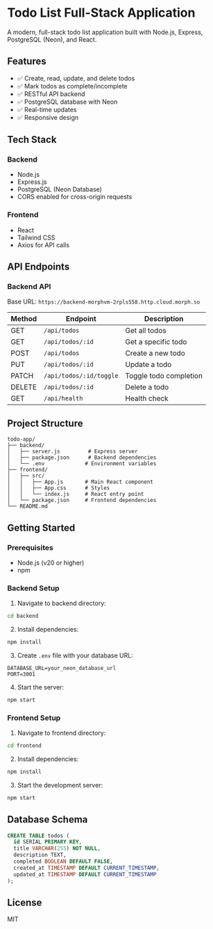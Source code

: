 # Todo List Full-Stack Application

A modern, full-stack todo list application built with Node.js, Express, PostgreSQL (Neon), and React.

## Features

- ✅ Create, read, update, and delete todos
- ✅ Mark todos as complete/incomplete
- ✅ RESTful API backend
- ✅ PostgreSQL database with Neon
- ✅ Real-time updates
- ✅ Responsive design

## Tech Stack

### Backend
- Node.js
- Express.js
- PostgreSQL (Neon Database)
- CORS enabled for cross-origin requests

### Frontend
- React
- Tailwind CSS
- Axios for API calls

## API Endpoints

### Backend API
Base URL: `https://backend-morphvm-2rpls558.http.cloud.morph.so`

| Method | Endpoint | Description |
|--------|----------|-------------|
| GET | `/api/todos` | Get all todos |
| GET | `/api/todos/:id` | Get a specific todo |
| POST | `/api/todos` | Create a new todo |
| PUT | `/api/todos/:id` | Update a todo |
| PATCH | `/api/todos/:id/toggle` | Toggle todo completion |
| DELETE | `/api/todos/:id` | Delete a todo |
| GET | `/api/health` | Health check |

## Project Structure

```
todo-app/
├── backend/
│   ├── server.js         # Express server
│   ├── package.json      # Backend dependencies
│   └── .env             # Environment variables
├── frontend/
│   ├── src/
│   │   ├── App.js       # Main React component
│   │   ├── App.css      # Styles
│   │   └── index.js     # React entry point
│   └── package.json     # Frontend dependencies
└── README.md
```

## Getting Started

### Prerequisites
- Node.js (v20 or higher)
- npm

### Backend Setup

1. Navigate to backend directory:
```bash
cd backend
```

2. Install dependencies:
```bash
npm install
```

3. Create `.env` file with your database URL:
```
DATABASE_URL=your_neon_database_url
PORT=3001
```

4. Start the server:
```bash
npm start
```

### Frontend Setup

1. Navigate to frontend directory:
```bash
cd frontend
```

2. Install dependencies:
```bash
npm install
```

3. Start the development server:
```bash
npm start
```

## Database Schema

```sql
CREATE TABLE todos (
  id SERIAL PRIMARY KEY,
  title VARCHAR(255) NOT NULL,
  description TEXT,
  completed BOOLEAN DEFAULT FALSE,
  created_at TIMESTAMP DEFAULT CURRENT_TIMESTAMP,
  updated_at TIMESTAMP DEFAULT CURRENT_TIMESTAMP
);
```

## License

MIT
